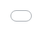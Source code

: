 ```yaml
---
layout: post
title: "Political Stances: Latent Dirichlet Allocation"
categories: projects
published: true
in_feed: false
---
```

 <section>
    <div class="row">
        <div class="col-6 col-12-small">
            <ul class="actions" style="display: flex; gap: 10px; list-style: none; padding: 0;">
                <li><a href="https://nataliermcastro.github.io/projects/2025/01/14/political-stances.html" class="button fit small">Navigate to Project Page</a></li>
            </ul>
        </div>
    </div> 
</section> 

Latent Dirichlet Allocation (LDA) is a form of topic modeling. It is a "generative probabilistic model for collections of discrete data such as text corpora" [1] which sorts documents. A topic is developed over the distirbution of topic probabilities to consider multiple organizations of the data. LDA supports an exploration of the topics in multiple different representations of the text. 

Topic Modeling is used in this instance because of the size of the corpus and its span over time. In addition, it can provide insight into different groupings of data that may not have been previsouly considered. Topic modeling is applied to this data provide an overall understanding of the contents in the corpus. 

**Table of Contents**
- [Data](#data)
- [Method: LDA](#method_lda)
- [Cluster Optimization](#allocation_optimization)
- [LDA Findings](#findings)
- [LDA Clusters: Interactive Analysis](#interactive)

---
 <a id="data"></a>
### Data Preparation: Unlabed Document Term Matricies

Three different LDA models will be generated during this analysis, one for news data, one for proposed climate bills, and one for the Party Platform. To do so, each datasource requires an unlabeled document term matrix. This means that every row represents a document in the corpus, and then the columns are the cleaned and meaningful words which consist the texts. More information about how the data was cleaned and collected may be found [linked here](https://nataliermcastro.github.io/projects/2025/01/14/political-stances-data.html). 

The Count Vectorizer was used here because of its ability to show the feature names after the fact of clustering and are able to show larger distances between the data. After reading in the data from the CSV files, the label columns are stored and any NA values are filled with zeros. Labels are removed from this data because the LDA model only takes numerical data, so the prevalence of the label would cause the model not to work. Illustrated below is the lemmatized and CountVectorizer processed version of the Party Platform. This data may be downloaded, alongside others used in this analysis, at [my HuggingFace Collection](https://huggingface.co/datasets/nataliecastro/climate-news-countvectorizer-dtm). 

<section>
	<div class="box alt">
		<div class="row gtr-50 gtr-uniform">
			<div class="col-12"><span class="image fit"><img src="/assets/images/lda data example.png" alt="A Document Term Matrix with the words in the party platform. The values in the cells are whole numbers."  /></span> 
			</div>
		</div>
	</div>
</section>



 <a id="method_lda"></a>
### Method: Latent Dirichlet Allocation 
<section>
    <div class="row">
        <div class="col-6 col-12-small">
            <ul class="actions" style="display: flex; gap: 10px; list-style: none; padding: 0;">
                <li><a href="https://nataliermcastro.github.io/projects/2025/03/30/political-stances-lda-code.html" class="button fit small">View Code</a></li>
		<li><a href="https://github.com/NatalieRMCastro/climate-policy/blob/main/5.%20Latent%20Dirichlet%20Allocation.ipynb" class="button fit small">Visit GitHub Repository</a></li>
            </ul>
        </div>
    </div> 
</section> 

To generate LDA clusters, the data was imported and then processed as described above. Once a topic model is instantiated, it may be customized for the specifc parameters. 

```python
 lda_model = LatentDirichletAllocation(n_components=topic_number,max_iter=50, learning_method='online')

fit_model = lda_model.fit_transform(dataset)
```

This fitting process will be completed for each of the datasets, so one for the News Corpus, one for the Bills Corpus, and a final for the party platform. Each of these will then be explored and visualized in depth. The instantiation process is fairly straightforward, however, to optimize the use of the LDA algorithim, recursive testing must be applied to each dataset.

 <a id="#allocation_optimization"></a>
### Allocation Optimization

A function was developed to systematically test different allocation numbers, another function was developed to save the iterations of the topic model across testing and recall it later. 

The *lda_tester* takes a number of topics, so four or eight, the dataset that is in Document Term Matrix form, the vectorizer, number of words for visualization, and a name of the dataset. This function takes a lot, so it will be explained through the steps of the function. First, it instantiates the model with an online learning method (the batch calculations are different) and passes in the desired number of topics. 

The LDA model is then fit with the provided dataset. Using the *save_topics* function (described next) takes the LDA model, vectorizer, and top words to vectorize. These are then both returned for subsequent analysis. 

```python
def lda_tester(topic_number,dataset,vectorizer,top_n,dataset_name):
    ## Instantiating a model:
    
    lda_model = LatentDirichletAllocation(n_components=topic_number,max_iter=50, learning_method='online')
    
    ## Fitting the model:
    fit_model = lda_model.fit_transform(dataset)
    
    ## Storing the contents of the topic model:
    topic_contents = save_topics(lda_model, vectorizer,top_n)
    return (lda_model,topic_contents)
```
The *save_topics* then takes the LDA model and the vectorizer for the dataset. The model component are then iterated through and the top words are extracted and saved. This is then stored in a dictionary format, with the the IDX value, or index, and then a list of the top words for the particular topic.

```python
## Creating a storage container for the topics in the list:
def save_topics(model, vectorizer, top_n=10):
    topic_contents = {}
    
    ## Iterating through the topics in the model components
    for idx, topic in enumerate(model.components_):
        
        ## Extracting the top words:
        top_words = [vectorizer.get_feature_names_out()[i] for i in topic.argsort()[:-top_n - 1:-1]]
        
        ## Storing them: 
        topic_contents[idx] = top_words
        
    return (topic_contents)
```

To then wrap it all together, a recursive function was developed to just pass in a range of the dataset, the data, its vectorizer, and then a string of the dataset name. The function iterates through the entire range and applies the *lda_tester* and passess the model and the topics into another dictionary format. 

For subsequent analysis, this was particularly helpful because the topic model was able to be called through the dictionary structure. Different amounts of the allocation were able to be visualized and explored because of this. 

```python
def lda_modeler(start_topics, end_topics,dataset,vectorizer,top_n,dataset_name):
    
    dataset_topics = {}
    
    for topic_set in tqdm(range (start_topics,end_topics,2),desc='🐜🐛... inching through data',leave=False,):
        lda_model, lda_topics = lda_tester(topic_set,dataset,vectorizer,top_n,dataset_name)
        
        dataset_topics[topic_set] = {"LDA MODEL":lda_model,"LDA TOPICS": lda_topics}
        
    return (dataset_topics)
```

 <a id="#findings"></a>
### LDA Findings

<div style="display: flex; flex-direction: column; justify-content: center; align-items: center;">
  <iframe src="/assets/images/lda_climate_bills.html" width="100%" height="650px" allowfullscreen></iframe>
</div>

<section>
	<br>
</section>
For both Party Platforms and News Clustering partisan affiliated words are colored in accoradance to the traditional colors associated with political parties.

<section class="gallery">
	<div class="row">
		<article class="col-6 col-12-xsmall gallery-item">
			<a href="/assets/images/LDA  - climate news.png" class="image fit thumb"><img src="/assets/images/LDA  - climate news.png" alt="" /></a>
			<h3>
				LDA Clustering for Climate News</h3>
			<p>figure explanation. </p>
		</article>
		<article class="col-6 col-12-xsmall gallery-item">
			<a href="/assets/images/LDA - party platform.png" class="image fit thumb"><img src="/assets/images/LDA - party platform.png" alt="" /></a>
			<h3>LDA Clustering for Climate News</h3>
			<p>figure explanation</p>
		</article>
	</div>
</section>

 <a id="#interactive"></a>
### LDA Clustering: Interactive Analysis

##### LDA Clustering: Climate Related News Topics
<iframe src="/assets/images/LDA Interactive Topics - News.html" width="100%" height="600px" title="News Data" scrolling="no" style="border: none; overflow: hidden;"></iframe>

##### LDA Clustering: Proposed Climate Bills
<iframe src="/assets/images/LDA Interactive Topics - Bills.html" width="100%" height="600px" title="Bills Data" scrolling="no" style="border: none; overflow: hidden;"></iframe>


##### LDA Clustering: 2024 Party Platforms
<iframe src="/assets/images/LDA Interactive Topics - Party.html" width="100%" height="600px" title="Party Data" scrolling="no" style="border: none; overflow: hidden;"></iframe>

<div style="width: 100%; overflow: hidden; display: flex; justify-content: center;">
    <iframe src="/assets/images/LDA Interactive Topics - Party.html" 
            style="width: 1200px; height: 850px; border: none; 
                   transform: scale(0.8); transform-origin: top left;">
    </iframe>
</div>

<div style="position: absolute; top: 0; left: 0; width: 100vw; height: 100vh;">
    <iframe src="/assets/images/LDA Interactive Topics - Party.html" 
            style="width: 100%; height: 100%; border: none;">
    </iframe>
</div>


---
## Bibliography:
[1] Blei, D. M., Ng, A. Y., & Jordan, M. I. (2003). Latent dirichlet allocation. J. Mach. Learn. Res., 3(null), 993–1022.


